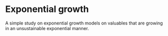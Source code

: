 # Exponential growth

A simple study on exponential growth models on valuables that are growing in an unsustainable exponential manner.
